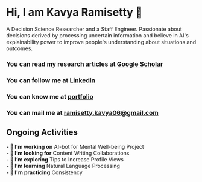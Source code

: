 # Hi, I am Kavya Ramisetty 👋

A Decision Science Researcher and a Staff Engineer. Passionate about decisions derived by processing uncertain information and believe in AI's explainability power to improve people's understanding about situations and outcomes. 

### You can read my research articles at [Google Scholar](https://scholar.google.com/citations?hl=en&user=SlYH23kAAAAJ&view_op=list_works&sortby=pubdate)

### You can follow me at [LinkedIn](https://www.linkedin.com/in/kavya-ramisetty-509298104/)

### You can know me at [portfolio](https://ramisettykavya06.wixsite.com/personal)

### You can mail me at ramisetty.kavya06@gmail.com

## Ongoing Activities

**- 🔭 I’m working on** AI-bot for Mental Well-being Project<br>
**- 👯 I’m looking for** Content Writing Collaborations<br>
**- 🤔 I’m exploring** Tips to Increase Profile Views<br>
**- 🌱 I’m learning** Natural Language Processing<br>
**- 💬 I'm practicing** Consistency<br>
